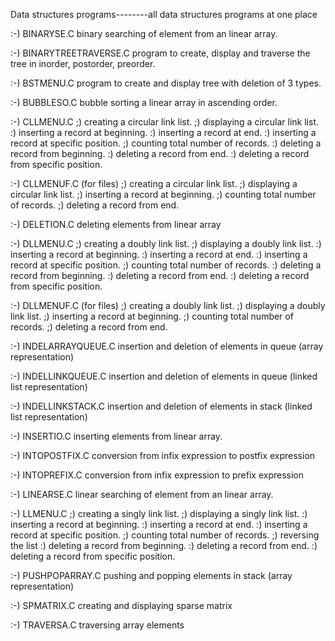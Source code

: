 Data structures programs--------all data structures programs at one place

:-) BINARYSE.C
    binary searching of element from an linear array.

:-) BINARYTREETRAVERSE.C
    program to create, display and traverse the tree in inorder, postorder, preorder.

:-) BSTMENU.C
    program to create and display tree with deletion of 3 types.

:-) BUBBLESO.C
    bubble sorting a linear array in ascending order.

:-) CLLMENU.C
    ;) creating a circular link list.
    ;) displaying a circular link list.
    :) inserting a record at beginning.
    :) inserting a record at end.
    :) inserting a record at specific position.
    ;) counting total number of records.
    :) deleting a record from beginning.
    :) deleting a record from end.
    :) deleting a record from specific position.

:-) CLLMENUF.C (for files)
    ;) creating a circular link list.
    ;) displaying a circular link list.
    ;) inserting a record at beginning.
    ;) counting total number of records.
    ;) deleting a record from end.

:-) DELETION.C
    deleting elements from linear array

:-) DLLMENU.C
    ;) creating a doubly link list.
    ;) displaying a doubly link list.
    :) inserting a record at beginning.
    :) inserting a record at end.
    :) inserting a record at specific position.
    ;) counting total number of records.
    :) deleting a record from beginning.
    :) deleting a record from end.
    :) deleting a record from specific position.

:-) DLLMENUF.C (for files)
    ;) creating a doubly link list.
    ;) displaying a doubly link list.
    ;) inserting a record at beginning.
    ;) counting total number of records.
    ;) deleting a record from end.

:-) INDELARRAYQUEUE.C
    insertion and deletion of elements in queue (array representation)

:-) INDELLINKQUEUE.C
    insertion and deletion of elements in queue (linked list representation)

:-) INDELLINKSTACK.C
    insertion and deletion of elements in stack (linked list representation)
    
:-) INSERTIO.C
    inserting elements from linear array.

:-) INTOPOSTFIX.C
    conversion from infix expression to postfix expression

:-) INTOPREFIX.C
    conversion from infix expression to prefix expression

:-) LINEARSE.C
    linear searching of element from an linear array.

:-) LLMENU.C
    ;) creating a singly link list.
    ;) displaying a singly link list.
    :) inserting a record at beginning.
    :) inserting a record at end.
    :) inserting a record at specific position.
    ;) counting total number of records.
    ;) reversing the list
    :) deleting a record from beginning.
    :) deleting a record from end.
    :) deleting a record from specific position.

:-) PUSHPOPARRAY.C
    pushing and popping elements in stack (array representation)

:-) SPMATRIX.C
    creating and displaying sparse matrix

:-) TRAVERSA.C
    traversing array elements